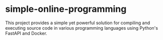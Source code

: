 # simple-online-programming
This project provides a simple yet powerful solution for compiling and executing source code in various programming languages using Python's FastAPI and Docker.
